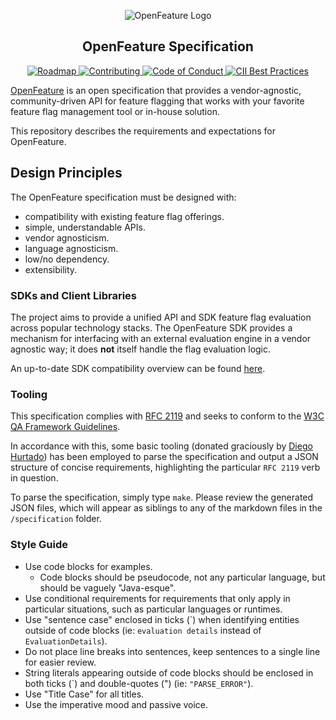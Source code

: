 <!-- markdownlint-disable MD033 -->
<!-- x-hide-in-docs-start -->
<p align="center">
  <picture>
    <source media="(prefers-color-scheme: dark)" srcset="https://raw.githubusercontent.com/open-feature/community/0e23508c163a6a1ac8c0ced3e4bd78faafe627c7/assets/logo/horizontal/white/openfeature-horizontal-white.svg" />
    <img align="center" alt="OpenFeature Logo" src="https://raw.githubusercontent.com/open-feature/community/0e23508c163a6a1ac8c0ced3e4bd78faafe627c7/assets/logo/horizontal/black/openfeature-horizontal-black.svg" />
  </picture>
</p>

<h2 align="center">OpenFeature Specification</h2>

<!-- x-hide-in-docs-end -->
<!-- The 'github-badges' class is used in the docs -->
<p align="center" class="github-badges">
  <a href="https://github.com/orgs/open-feature/projects/1">
    <img alt="Roadmap" src="https://img.shields.io/static/v1?label=Roadmap&message=public&color=green" />
  </a>
  <a href="https://github.com/open-feature/.github/blob/main/CONTRIBUTING.md">
    <img alt="Contributing" src="https://img.shields.io/static/v1?label=Contributing&message=guide&color=blue" />
  </a>
  <a href="https://github.com/open-feature/.github/blob/main/CODE_OF_CONDUCT.md">
    <img alt="Code of Conduct" src="https://img.shields.io/badge/Contributor%20Covenant-2.1-4baaaa.svg" />
  </a>
  <a href="https://bestpractices.coreinfrastructure.org/projects/6601">
    <img alt="CII Best Practices" src="https://bestpractices.coreinfrastructure.org/projects/6601/badge" />
  </a>
</p>
<!-- x-hide-in-docs-start -->

[OpenFeature](https://openfeature.dev) is an open specification that provides a vendor-agnostic, community-driven API for feature flagging that works with your favorite feature flag management tool or in-house solution.

This repository describes the requirements and expectations for OpenFeature.

## Design Principles

The OpenFeature specification must be designed with:

- compatibility with existing feature flag offerings.
- simple, understandable APIs.
- vendor agnosticism.
- language agnosticism.
- low/no dependency.
- extensibility.

### SDKs and Client Libraries

The project aims to provide a unified API and SDK feature flag evaluation across popular technology stacks.
The OpenFeature SDK provides a mechanism for interfacing
with an external evaluation engine in a vendor agnostic way;
it does **not** itself handle the flag evaluation logic.

An up-to-date SDK compatibility overview can be found [here](https://openfeature.dev/docs/reference/technologies/sdk-compatibility).

### Tooling

This specification complies with [RFC 2119](https://datatracker.ietf.org/doc/html/rfc2119) and seeks to conform to the [W3C QA Framework Guidelines](https://www.w3.org/TR/qaframe-spec/).

In accordance with this, some basic tooling (donated graciously by [Diego Hurtado](https://github.com/ocelotl)) has been employed to parse the specification and output a JSON structure of concise requirements, highlighting the particular `RFC 2119` verb in question.

To parse the specification, simply type `make`. Please review the generated JSON files, which will appear as siblings to any of the markdown files in the `/specification` folder.

### Style Guide

- Use code blocks for examples.
  - Code blocks should be pseudocode, not any particular language, but should be vaguely "Java-esque".
- Use conditional requirements for requirements that only apply in particular situations, such as particular languages or runtimes.
- Use "sentence case" enclosed in ticks (\`) when identifying entities outside of code blocks (ie: `evaluation details` instead of `EvaluationDetails`).
- Do not place line breaks into sentences, keep sentences to a single line for easier review.
- String literals appearing outside of code blocks should be enclosed in both ticks (\`) and double-quotes (") (ie: `"PARSE_ERROR"`).
- Use "Title Case" for all titles.
- Use the imperative mood and passive voice.

